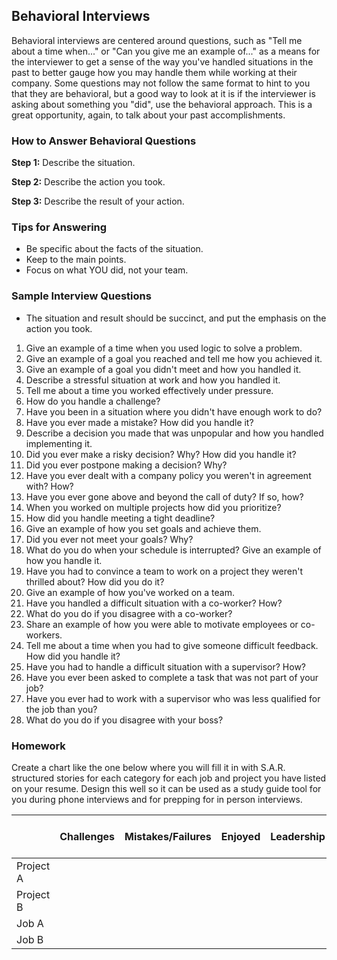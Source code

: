 ## Behavioral Interviews
Behavioral interviews are centered around questions, such as "Tell me about a time when..." or "Can you give me an example of..." as a means for the interviewer to get a sense of the way you've handled situations in the past to better gauge how you may handle them while working at their company. Some questions may not follow the same format to hint to you that they are behavioral, but a good way to look at it is if the interviewer is asking about something you "did", use the behavioral approach. This is a great opportunity, again, to talk about your past accomplishments.

### How to Answer Behavioral Questions
**Step 1:** Describe the situation.

**Step 2:** Describe the action you took.

**Step 3:** Describe the result of your action.

### Tips for Answering
- Be specific about the facts of the situation.
- Keep to the main points.
- Focus on what YOU did, not your team.

### Sample Interview Questions
- The situation and result should be succinct, and put the emphasis on the action you took.
1. Give an example of a time when you used logic to solve a problem.
2. Give an example of a goal you reached and tell me how you achieved it.
3. Give an example of a goal you didn't meet and how you handled it.
4. Describe a stressful situation at work and how you handled it.
5. Tell me about a time you worked effectively under pressure.
6. How do you handle a challenge?
7. Have you been in a situation where you didn't have enough work to do?
8. Have you ever made a mistake? How did you handle it?
9. Describe a decision you made that was unpopular and how you handled implementing it.
10. Did you ever make a risky decision? Why? How did you handle it?
11. Did you ever postpone making a decision? Why?
12. Have you ever dealt with a company policy you weren't in agreement with? How?
13. Have you ever gone above and beyond the call of duty? If so, how?
14. When you worked on multiple projects how did you prioritize?
15. How did you handle meeting a tight deadline?
16. Give an example of how you set goals and achieve them.
17. Did you ever not meet your goals? Why?
18. What do you do when your schedule is interrupted? Give an example of how you handle it.
19. Have you had to convince a team to work on a project they weren't thrilled about? How did you do it?
20. Give an example of how you've worked on a team.
21. Have you handled a difficult situation with a co-worker? How?
22. What do you do if you disagree with a co-worker?
23. Share an example of how you were able to motivate employees or co-workers.
24. Tell me about a time when you had to give someone difficult feedback. How did you handle it?
25. Have you had to handle a difficult situation with a supervisor? How?
26. Have you ever been asked to complete a task that was not part of your job?
27. Have you ever had to work with a supervisor who was less qualified for the job than you?
28. What do you do if you disagree with your boss?

### Homework
Create a chart like the one below where you will fill it in with S.A.R. structured stories for each category for each job and project you have listed on your resume. Design this well so it can be used as a study guide tool for you during phone interviews and for prepping for in person interviews.

|           | Challenges                         | Mistakes/Failures                  | Enjoyed                                 | Leadership                          | Conflicts                         | What You'd Do Differently |
|-----------|------------------------------------|------------------------------------|-----------------------------------------|-------------------------------------|-----------------------------------|---------------------------|
| Project A |                                    |                                    |                                         |                                     |                                   |                           |
| Project B |                                    |                                    |                                         |                                     |                                   |                           |
| Job A     |                                    |                                    |                                         |                                     |                                   |                           |
| Job B     |                                    |                                    |                                         |                                     |                                   |                           |
